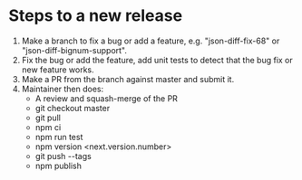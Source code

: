Steps to a new release
======================

1. Make a branch to fix a bug or add a feature, e.g. "json-diff-fix-68" or "json-diff-bignum-support".
1. Fix the bug or add the feature, add unit tests to detect that the bug fix or new feature works.
1. Make a PR from the branch against master and submit it.
1. Maintainer then does:
    * A review and squash-merge of the PR
    * git checkout master
    * git pull
    * npm ci
    * npm run test
    * npm version <next.version.number>
    * git push --tags
    * npm publish